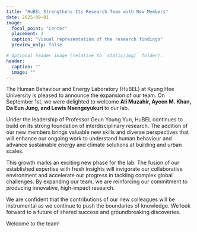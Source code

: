 ```yaml
---
title: "HuBEL Strengthens Its Research Team with New Members"
date: 2025-09-01
image:
  focal_point: "Center"
  placement: 3
  caption: "Visual representation of the research findings"
  preview_only: false

# Optional header image (relative to `static/img/` folder).
header:
  caption: ""
  image: ""
---
```


The Human Behaviour and Energy Laboratory (HuBEL) at Kyung Hee University is pleased to
announce the expansion of our team. On September 1st, we were delighted to welcome **Ali
Muzahir, Ayeen M. Khan, Da Eun Jung, and Lewis Nsengeyukuri** to our lab.

Under the leadership of Professor Geun Young Yun, HuBEL continues to build on its strong
foundation of interdisciplinary research. The addition of our new members brings valuable new
skills and diverse perspectives that will enhance our ongoing work to understand human
behaviour and advance sustainable energy and climate solutions at building and urban scales.

This growth marks an exciting new phase for the lab. The fusion of our established expertise
with fresh insights will invigorate our collaborative environment and accelerate our progress in
tackling complex global challenges. By expanding our team, we are reinforcing our commitment
to producing innovative, high-impact research.

We are confident that the contributions of our new colleagues will be instrumental as we
continue to push the boundaries of knowledge. We look forward to a future of shared success
and groundbreaking discoveries.

Welcome to the team!


